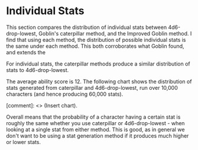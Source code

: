 Individual Stats
============================

This section compares the distribution of individual stats between 4d6-drop-lowest, Goblin's caterpillar method, and the Improved Goblin method. I find that using each method, the distribution of possible individual stats is the same under each method. This both corroborates what Goblin found, and extends the 

For individual stats, the caterpillar methods produce a similar distribution of stats to 4d6-drop-lowest.

The average ability score is 12. The following chart shows the distribution of stats generated from caterpillar and 4d6-drop-lowest, run over 10,000 characters (and hence producing 60,000 stats). 

[comment]: <> (Insert chart).

Overall means that the probability of a character having a certain stat is roughly the same whether you use caterpillar or 4d6-drop-lowest - when looking at a single stat from either method. This is good, as in general we don't want to be using a stat generation method if it produces much higher or lower stats.
